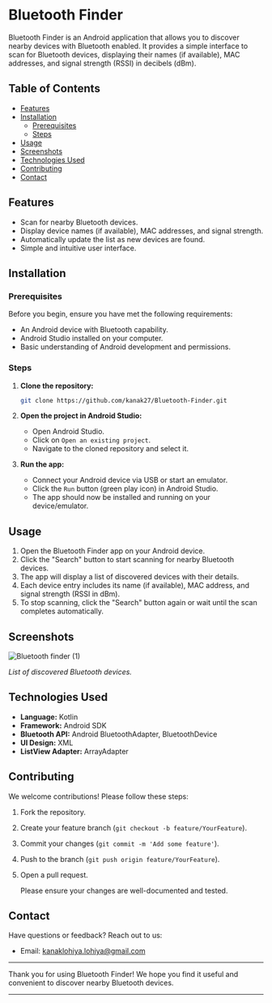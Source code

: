 # Bluetooth Finder

Bluetooth Finder is an Android application that allows you to discover nearby devices with Bluetooth enabled. It provides a simple interface to scan for Bluetooth devices, displaying their names (if available), MAC addresses, and signal strength (RSSI) in decibels (dBm).

## Table of Contents

* [Features](#features)
* [Installation](#installation)
  * [Prerequisites](#prerequisites)
  * [Steps](#steps)
* [Usage](#usage)
* [Screenshots](#screenshots)
* [Technologies Used](#technologies-used)
* [Contributing](#contributing)
* [Contact](#contact)

## Features

- Scan for nearby Bluetooth devices.
- Display device names (if available), MAC addresses, and signal strength.
- Automatically update the list as new devices are found.
- Simple and intuitive user interface.

## Installation

### Prerequisites

Before you begin, ensure you have met the following requirements:

- An Android device with Bluetooth capability.
- Android Studio installed on your computer.
- Basic understanding of Android development and permissions.

### Steps

1. **Clone the repository:**

    ```bash
    git clone https://github.com/kanak27/Bluetooth-Finder.git
    ```

2. **Open the project in Android Studio:**

    - Open Android Studio.
    - Click on `Open an existing project`.
    - Navigate to the cloned repository and select it.

3. **Run the app:**

    - Connect your Android device via USB or start an emulator.
    - Click the `Run` button (green play icon) in Android Studio.
    - The app should now be installed and running on your device/emulator.

## Usage

1. Open the Bluetooth Finder app on your Android device.
2. Click the "Search" button to start scanning for nearby Bluetooth devices.
3. The app will display a list of discovered devices with their details.
4. Each device entry includes its name (if available), MAC address, and signal strength (RSSI in dBm).
5. To stop scanning, click the "Search" button again or wait until the scan completes automatically.

## Screenshots

![Bluetooth finder (1)](https://github.com/kanak27/Bluetooth-Finder/assets/83486327/bfb625e4-d34b-4d25-82df-f92c1d817608)


*List of discovered Bluetooth devices.*

## Technologies Used

- **Language:** Kotlin
- **Framework:** Android SDK
- **Bluetooth API:** Android BluetoothAdapter, BluetoothDevice
- **UI Design:** XML
- **ListView Adapter:** ArrayAdapter

## Contributing

We welcome contributions! Please follow these steps:

1. Fork the repository.
2. Create your feature branch (`git checkout -b feature/YourFeature`).
3. Commit your changes (`git commit -m 'Add some feature'`).
4. Push to the branch (`git push origin feature/YourFeature`).
5. Open a pull request.

    Please ensure your changes are well-documented and tested.

## Contact

Have questions or feedback? Reach out to us:

- Email: kanaklohiya.lohiya@gmail.com

---

Thank you for using Bluetooth Finder! We hope you find it useful and convenient to discover nearby Bluetooth devices.

---
